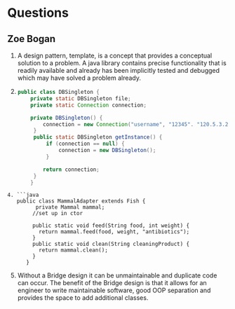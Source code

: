 # Questions
## Zoe Bogan

1. A design pattern, template, is a concept that provides a conceptual solution to a problem. A java library contains precise functionality that is readily available and already has been implicitly tested and debugged which may have solved a problem already.

2. ```java
   public class DBSingleton {
       private static DBSingleton file;
       private static Connection connection;
   
       private DBSingleton() {
           connection = new Connection("username", "12345". "120.5.3.2");
        }
        public static DBSingleton getInstance() {
            if (connection == null) {
                connection = new DBSingleton();
            }

           return connection;
        }
       }
```
4. ```java
   public class MammalAdapter extends Fish {
         private Mammal mammal;
        //set up in ctor

        public static void feed(String food, int weight) {
          return mammal.feed(food, weight, "antibiotics");
        }
        public static void clean(String cleaningProduct) {
          return mammal.clean();
        }
      }
   ```
   
5. Without a Bridge design it can be unmaintainable and duplicate code can occur. The benefit of the Bridge design is that it allows for an engineer to write maintainable software, good OOP separation and provides the space to add additional classes.
